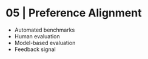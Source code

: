 # 05 | Preference Alignment
- Automated benchmarks
- Human evaluation
- Model-based evaluation
- Feedback signal